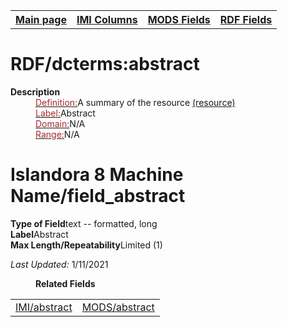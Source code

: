 <!DOCTYPE html>
<html>

<body>
<table style="width:100%">
  <tr>
    <th><a href="index.md">Main page</a></th>
	<th><a href="IMI.md">IMI Columns</a></th>
    <th><a href="MODS.md">MODS Fields</a></th>
    <th><a href="RDF.md">RDF Fields</a></th>
  </tr>
</table>

<h1>RDF/dcterms:abstract</h1>
<dl>
  <dt><b>Description</b></dt>
  <dd><ins><font color="brown">Definition:</font></ins>A summary of the resource <a href="http://purl.org/dc/terms/abstract">(resource)</a></dd>
  <dd><ins><font color="brown">Label:</font></ins>Abstract</dd>
  <dd><ins><font color="brown">Domain:</font></ins>N/A</dd>
  <dd><ins><font color="brown">Range:</font></ins>N/A</dd>
</dl>
<h1>Islandora 8 Machine Name/field_abstract</h1>
	<dl>
		<dt><b>Type of Field</b>text -- formatted, long</dt>
		<dt><b>Label</b>Abstract</dt>
		<dt><b>Max Length/Repeatability</b>Limited (1)</dt>
	</dl>
<dl>
	<p><i>Last Updated: </i></font>1/11/2021</p>
</dl>
<dl>
	<dd><b>Related Fields</b></dd>
		<table>
			<td><a href="abstract.md">IMI/abstract</a></td>
			<td><a href="mods.abstract.md">MODS/abstract</a></td>
		</table>
</dl>
</body>
</html>